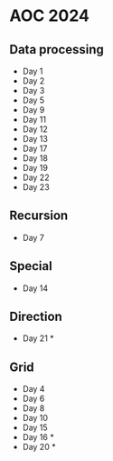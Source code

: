 # AOC 2024

## Data processing

- Day 1
- Day 2
- Day 3
- Day 5
- Day 9
- Day 11
- Day 12
- Day 13
- Day 17
- Day 18
- Day 19
- Day 22
- Day 23

## Recursion

- Day 7

## Special

- Day 14

## Direction

- Day 21 *

## Grid

- Day 4
- Day 6
- Day 8
- Day 10
- Day 15
- Day 16 *
- Day 20 *
